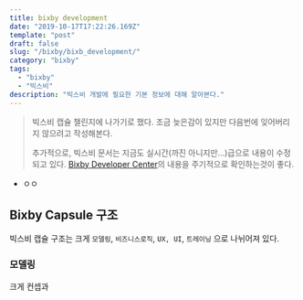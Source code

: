 ```yaml
---
title: bixby development
date: "2019-10-17T17:22:26.169Z"
template: "post"
draft: false
slug: "/bixby/bixb_development/"
category: "bixby"
tags:
  - "bixby"
  - "빅스비"
description: "빅스비 개발에 필요한 기본 정보에 대해 알아본다."
---
```


> 빅스비 캡슐 챌린지에 나가기로 했다. 조금 늦은감이 있지만 다음번에 잊어버리지 않으려고 작성해본다.
>
> 추가적으로, 빅스비 문서는 지금도 실시간(까진 아니지만...)급으로 내용이 수정되고 있다. [Bixby Developer Center](<https://bixbydevelopers.com/>)의 내용을 주기적으로 확인하는것이 좋다.



+ ㅇㅇ







## Bixby Capsule 구조

빅스비 캡슐 구조는 크게 `모델링`, `비즈니스로직`, `UX, UI`, `트레이닝` 으로 나뉘어져 있다.



### 모델링

크게 컨셉과 







